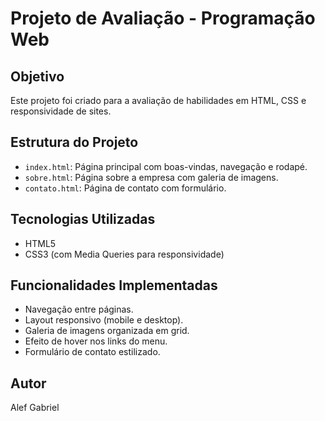 
# Projeto de Avaliação - Programação Web

## Objetivo

Este projeto foi criado para a avaliação de habilidades em HTML, CSS e responsividade de sites.

## Estrutura do Projeto

- `index.html`: Página principal com boas-vindas, navegação e rodapé.
- `sobre.html`: Página sobre a empresa com galeria de imagens.
- `contato.html`: Página de contato com formulário.

## Tecnologias Utilizadas

- HTML5
- CSS3 (com Media Queries para responsividade)

## Funcionalidades Implementadas

- Navegação entre páginas.
- Layout responsivo (mobile e desktop).
- Galeria de imagens organizada em grid.
- Efeito de hover nos links do menu.
- Formulário de contato estilizado.


## Autor

Alef Gabriel
